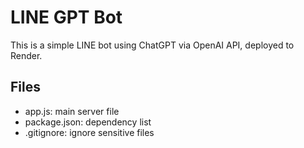 # LINE GPT Bot

This is a simple LINE bot using ChatGPT via OpenAI API, deployed to Render.

## Files
- app.js: main server file
- package.json: dependency list
- .gitignore: ignore sensitive files
